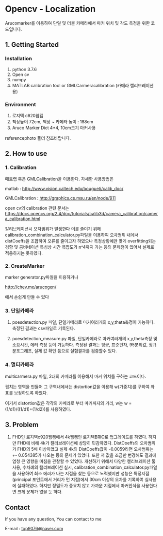  # Opencv - Localization
Arucomarker를 이용하여 단일 및 더블 카메라에서 마커 위치 및 각도 측정을 위한 코드입니다.

## 1. Getting Started
### Installation
1. python 3.7.6
2. Open cv
3. numpy
4. MATLAB calibration tool or GMLCarmeracalibration (카메라 캘리브레이션용)

### Environment
1. 로지텍 c920웹캠
2. 책상높이 72cm, 책상 ~ 카메라 높이 : 188cm
3. Aruco Marker Dict 4*4, 10cm크기 마커사용 

referencephoto 폴더 참조바랍니다.


## 2. How to use
### 1. Calibration
매트랩 혹은 GMLCalibration을 이용한다.
자세한 사용방법은

matlab : http://www.vision.caltech.edu/bouguetj/calib_doc/

GMLCalibration : http://graphics.cs.msu.ru/en/node/911

open cv의 calibration 관련 문서는 https://docs.opencv.org/2.4/doc/tutorials/calib3d/camera_calibration/camera_calibration.html

칼리브레이션시 오차범위가 발생한다 이를 줄이기 위해 calibration_combination_calculator.py파일을 이용하여 오차범위 내에서 distCoeffs을 조합하여 오류를 줄이고자 하였으나 특정상황에만 맞게 overfitting되는 경향 및 콤비네이션 특성상 시간 복잡도가 n^4까지 가는 등의 문제점이 있어서 실제로 적용하지는 못하였다.


### 2. CreateMarker
marker generator.py파일을 이용하거나

http://chev.me/arucogen/

에서 손쉽게 만들 수 있다


### 3. 단일카메라
1. poesdetection.py 파일, 단일카메라로 마커여러개의 x,y,theta측정이 가능하다. 측정된 결과는 csv파일로 기록된다.

2. poesdetection_measure.py 파일, 단일카메라로 마커여러개의 x,y,theta측정 및 소요시간, 에러 측정 등이 가능하다. 측정된 결과는 평균, 표준편차, 95분위값, 정규분포그래프, 실제 값 확인 등으로 실험결과를 검증할수 있다.

### 4. 멀티카메라
multicarmera.py 파일, 2대의 카메라를 이용해서 마커 위치를 구하는 코드이다.

겹치는 영역을 만들어 그 구역내에서는 distortion값을 이용해 w(가중치)를 구하여 좌표를 보정하도록 하였다.

여기서 distortion값은 각각의 카메라로 부터 마커까지의 거리, w는 w = (1/d1)/((1/d1)+(1/d2))를 사용하였다.

## 3. Problem
1. FHD인 로지텍c920웹캠에서 4k웹캠인 로지텍BRIO로 업그레이드를 하였다. 하지만 FHD에 비해 4k가 캘리브레이션에 상당히 민감하였다. DistCoeffs의 오차범위가 FHD의 5배 이상이었고 실제 4k의 DistCoeffs값이 -0.0059라면 오차범위는 +- 0.054385가 나오는 등의 문제가 있었다. 또한 저 값을 조금만 변경해도 결과에 엄청 큰 영향을 미침을 관찰할 수 있었다. 개선하기 위해서 다양한 캘리브레이션 툴 사용, 수차례의 캘리브레이션 실시, calibration_combination_calculator.py파일을 사용하여 최소 에러가 나는 지점을 찾는 등으로 노력했지만 성능은 특정지점(principal 포인트에서 거리가 먼 지점)에서 30cm 이상의 오차를 기록하여 실사용에 실패하였다. 하지만 정밀도가 중요치 않고 가까운 지점에서 마커인식을 사용한다면 크게 문제가 없을 듯 하다.


## Contact
If you have any question, You can contact to me

E-mail : top9076@naver.com

